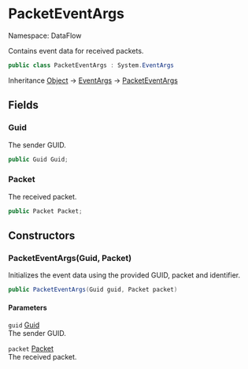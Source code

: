 # PacketEventArgs

Namespace: DataFlow

Contains event data for received packets.

```csharp
public class PacketEventArgs : System.EventArgs
```

Inheritance [Object](https://docs.microsoft.com/en-us/dotnet/api/system.object) → [EventArgs](https://docs.microsoft.com/en-us/dotnet/api/system.eventargs) → [PacketEventArgs](./dataflow.packeteventargs.md)

## Fields

### **Guid**

The sender GUID.

```csharp
public Guid Guid;
```

### **Packet**

The received packet.

```csharp
public Packet Packet;
```

## Constructors

### **PacketEventArgs(Guid, Packet)**

Initializes the event data using the provided GUID, packet and identifier.

```csharp
public PacketEventArgs(Guid guid, Packet packet)
```

#### Parameters

`guid` [Guid](https://docs.microsoft.com/en-us/dotnet/api/system.guid)<br>
 The sender GUID.

`packet` [Packet](./dataflow.packet.md)<br>
 The received packet.
